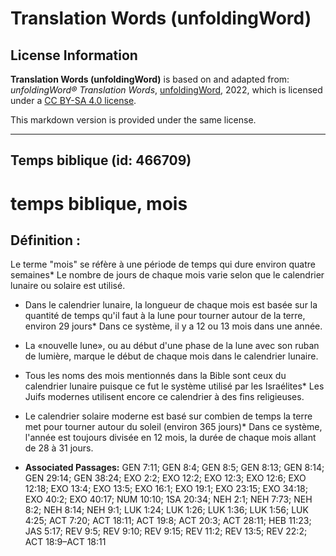 # Translation Words (unfoldingWord)

## License Information

**Translation Words (unfoldingWord)** is based on and adapted from: _unfoldingWord® Translation Words_, [unfoldingWord](https://unfoldingword.org/utw), 2022, which is licensed under a [CC BY-SA 4.0 license](https://creativecommons.org/licenses/by-sa/4.0/legalcode.en).

This markdown version is provided under the same license.



--------------------------------

## Temps biblique (id: 466709)

temps biblique, mois
====================

Définition :
------------

Le terme "mois" se réfère à une période de temps qui dure environ quatre semaines\* Le nombre de jours de chaque mois varie selon que le calendrier lunaire ou solaire est utilisé.

* Dans le calendrier lunaire, la longueur de chaque mois est basée sur la quantité de temps qu'il faut à la lune pour tourner autour de la terre, environ 29 jours\* Dans ce système, il y a 12 ou 13 mois dans une année.
* La «nouvelle lune», ou au début d'une phase de la lune avec son ruban de lumière, marque le début de chaque mois dans le calendrier lunaire.
* Tous les noms des mois mentionnés dans la Bible sont ceux du calendrier lunaire puisque ce fut le système utilisé par les Israélites\* Les Juifs modernes utilisent encore ce calendrier à des fins religieuses.
* Le calendrier solaire moderne est basé sur combien de temps la terre met pour tourner autour du soleil (environ 365 jours)\* Dans ce système, l'année est toujours divisée en 12 mois, la durée de chaque mois allant de 28 à 31 jours.

* **Associated Passages:** GEN 7:11; GEN 8:4; GEN 8:5; GEN 8:13; GEN 8:14; GEN 29:14; GEN 38:24; EXO 2:2; EXO 12:2; EXO 12:3; EXO 12:6; EXO 12:18; EXO 13:4; EXO 13:5; EXO 16:1; EXO 19:1; EXO 23:15; EXO 34:18; EXO 40:2; EXO 40:17; NUM 10:10; 1SA 20:34; NEH 2:1; NEH 7:73; NEH 8:2; NEH 8:14; NEH 9:1; LUK 1:24; LUK 1:26; LUK 1:36; LUK 1:56; LUK 4:25; ACT 7:20; ACT 18:11; ACT 19:8; ACT 20:3; ACT 28:11; HEB 11:23; JAS 5:17; REV 9:5; REV 9:10; REV 9:15; REV 11:2; REV 13:5; REV 22:2; ACT 18:9–ACT 18:11

